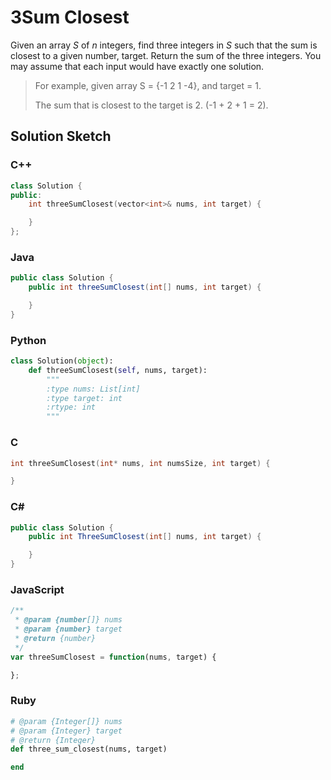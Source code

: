 # 3Sum Closest

Given an array *S* of *n* integers, find three integers in *S* such that the sum is closest to a given number, target. Return the sum of the three integers. You may assume that each input would have exactly one solution.

> For example, given array S = {-1 2 1 -4}, and target = 1.
>
> The sum that is closest to the target is 2. (-1 + 2 + 1 = 2).

## Solution Sketch

### C++
```C++
class Solution {
public:
    int threeSumClosest(vector<int>& nums, int target) {

    }
};
```

### Java
```Java
public class Solution {
    public int threeSumClosest(int[] nums, int target) {

    }
}
```

### Python
```Python
class Solution(object):
    def threeSumClosest(self, nums, target):
        """
        :type nums: List[int]
        :type target: int
        :rtype: int
        """
```

### C
```C
int threeSumClosest(int* nums, int numsSize, int target) {

}
```

### C# 
```C#
public class Solution {
    public int ThreeSumClosest(int[] nums, int target) {

    }
}
```

### JavaScript
```JavaScript
/**
 * @param {number[]} nums
 * @param {number} target
 * @return {number}
 */
var threeSumClosest = function(nums, target) {

};
```

### Ruby
```Ruby
# @param {Integer[]} nums
# @param {Integer} target
# @return {Integer}
def three_sum_closest(nums, target)

end
```
